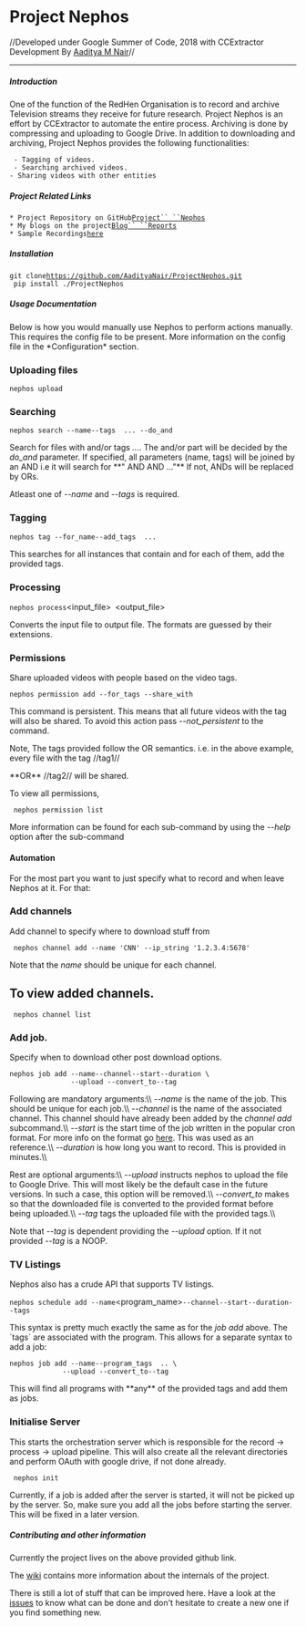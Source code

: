 # Project Nephos

//Developed under Google Summer of Code, 2018 with CCExtractor
Development By [Aaditya M
Nair](https://github.com/AadityaNair)//

------------------------------------------------------------------------

##### Introduction

One of the function of the RedHen Organisation is to record and archive
Television streams they receive for future research. Project Nephos is
an effort by CCExtractor to automate the entire process. Archiving is
done by compressing and uploading to Google Drive. In addition to
downloading and archiving, Project Nephos provides the following
functionalities:

` - Tagging of videos.`\
` - Searching archived videos.`\
` - Sharing videos with other entities `

##### Project Related Links

` * Project Repository on GitHub `[`Project`` ``Nephos`](https://github.com/AadityaNair/ProjectNephos)\
` * My blogs on the project `[`Blog`` ``Reports`](https://aadityanair.ml/tags#GSoC)\
` * Sample Recordings `[`here`](https://drive.google.com/open?id=1elg_2owspB3qSFkG8AEuiKcEbLdIUNAX)

##### Installation

` git clone `[`https://github.com/AadityaNair/ProjectNephos.git`](https://github.com/AadityaNair/ProjectNephos.git)\
` pip install ./ProjectNephos`

##### Usage Documentation

Below is how you would manually use Nephos to perform actions manually.
This requires the config file to be present. More information on the
config file in the \*Configuration\* section.

### Uploading files

` nephos upload `<filename>

### Searching

` nephos search --name `<name>` --tags `<tag1>` `<tag2>` ... --do_and`

Search for files with *<name>* and/or tags *<tag1> <tag2> \...*. The
and/or part will be decided by the *do\_and* parameter. If specified,
all parameters (name, tags) will be joined by an AND i.e it will search
for \*\*\"<name> AND <tag1> AND <tag2> \...\"\*\* If not, ANDs will be
replaced by ORs.

Atleast one of *\--name* and *\--tags* is required.

### Tagging

` nephos tag --for_name `<name>` --add_tags `<tag1>` `<tag2>` ...`

This searches for all instances that contain *<name>* and for each of
them, add the provided tags.

### Processing

` nephos process `<input_file>` `<output_file>

Converts the input file to output file. The formats are guessed by their
extensions.

### Permissions

Share uploaded videos with people based on the video tags.

` nephos permission add --for_tags `<tag1>` `<tag2>` --share_with `<email>

This command is persistent. This means that all future videos with the
tag will also be shared. To avoid this action pass *\--not\_persistent*
to the command.

Note, The tags provided follow the OR semantics. i.e. in the above
example, every file with the tag //tag1//

 **OR\*\* //tag2// will be shared.

To view all permissions,

` nephos permission list`

More information can be found for each sub-command by using the
*\--help* option after the sub-command

#### Automation

For the most part you want to just specify what to record and when leave
Nephos at it. For that:

### Add channels

Add channel to specify where to download stuff from

` nephos channel add --name 'CNN' --ip_string '1.2.3.4:5678'`

Note that the *name* should be unique for each channel.

To view added channels.
-----------------------

` nephos channel list`

### Add job.

Specify when to download other post download options.

` nephos job add --name `<jobname>` --channel `<channel>` --start `<starttime>` --duration `<length>` \`\
`                --upload --convert_to `<format>` --tag `<tag1>` `<tag2>

Following are mandatory arguments:\\\\ *\--name* is the name of the job.
This should be unique for each job.\\\\ *\--channel* is the name of the
associated channel. This channel should have already been added by the
*channel add* subcommand.\\\\ *\--start* is the start time of the job
written in the popular cron format. For more info on the format go
[here](http://www.nncron.ru/help/EN/working/cron-format.htm).
This was used as an reference.\\\\ *\--duration* is how long you want to
record. This is provided in minutes.\\\\

Rest are optional arguments:\\\\ *\--upload* instructs nephos to upload
the file to Google Drive. This will most likely be the default case in
the future versions. In such a case, this option will be removed.\\\\
*\--convert\_to* makes so that the downloaded file is converted to the
provided format before being uploaded.\\\\ *\--tag* tags the uploaded
file with the provided tags.\\\\

Note that *\--tag* is dependent providing the *\--upload* option. If it
not provided *\--tag* is a NOOP.

### TV Listings

Nephos also has a crude API that supports TV listings.

` nephos schedule add --name `<program_name>` --channel `<channel>` --start `<starttime>` --duration `<length>` --tags `<tag1>` `<tag2>

This syntax is pretty much exactly the same as for the *job add* above.
The \`tags\` are associated with the program. This allows for a separate
syntax to add a job:

` nephos job add --name `<jobname>` --program_tags `<tag1>` `<tag2>` .. \`\
`              --upload --convert_to `<format>` --tag `<tag1>` `<tag2>

This will find all programs with \*\*any\*\* of the provided tags and
add them as jobs.

### Initialise Server

This starts the orchestration server which is responsible for the record
-\> process -\> upload pipeline. This will also create all the relevant
directories and perform OAuth with google drive, if not done already.

` nephos init`

Currently, if a job is added after the server is started, it will not be
picked up by the server. So, make sure you add all the jobs before
starting the server. This will be fixed in a later version.

##### Contributing and other information

Currently the project lives on the above provided github link.

The [wiki](https://github.com/AadityaNair/ProjectNephos/wiki)
contains more information about the internals of the project.

There is still a lot of stuff that can be improved here. Have a look at
the
[issues](https://github.com/AadityaNair/ProjectNephos/issues)
to know what can be done and don\'t hesitate to create a new one if you
find something new.
